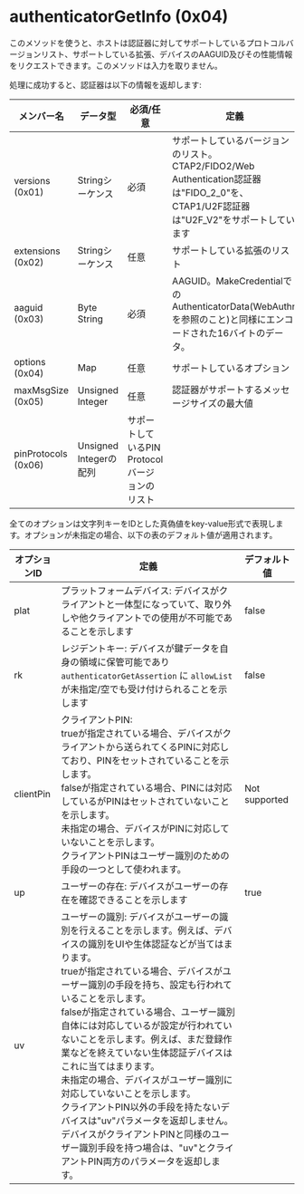 # authenticatorGetInfo (0x04)

このメソッドを使うと、ホストは認証器に対してサポートしているプロトコルバージョンリスト、サポートしている拡張、デバイスのAAGUID及びその性能情報をリクエストできます。このメソッドは入力を取りません。

処理に成功すると、認証器は以下の情報を返却します:

| メンバー名 | データ型 | 必須/任意 | 定義 |
| --- | --- | --- | --- |
| versions (0x01) | Stringシーケンス | 必須 | サポートしているバージョンのリスト。CTAP2/FIDO2/Web Authentication認証器は"FIDO_2_0"を、CTAP1/U2F認証器は"U2F_V2"をサポートしています |
| extensions (0x02) | Stringシーケンス | 任意 | サポートしている拡張のリスト |
| aaguid (0x03) | Byte String | 必須 | AAGUID。MakeCredentialでのAuthenticatorData(WebAuthnを参照のこと)と同様にエンコードされた16バイトのデータ。 |
| options (0x04) | Map | 任意 | サポートしているオプション |
| maxMsgSize (0x05) | Unsigned Integer | 任意 | 認証器がサポートするメッセージサイズの最大値 |
| pinProtocols (0x06) | Unsigned Integerの配列 | サポートしているPIN Protocolバージョンのリスト |

全てのオプションは文字列キーをIDとした真偽値をkey-value形式で表現します。オプションが未指定の場合、以下の表のデフォルト値が適用されます。

| オプションID | 定義 | デフォルト値 |
| --- | --- | --- |
| plat | プラットフォームデバイス: デバイスがクライアントと一体型になっていて、取り外しや他クライアントでの使用が不可能であることを示します | false |
| rk | レジデントキー: デバイスが鍵データを自身の領域に保管可能であり  `authenticatorGetAssertion` に `allowList` が未指定/空でも受け付けられることを示します | false |
| clientPin | クライアントPIN:<br>trueが指定されている場合、デバイスがクライアントから送られてくるPINに対応しており、PINをセットされていることを示します。<br>falseが指定されている場合、PINには対応しているがPINはセットされていないことを示します。<br>未指定の場合、デバイスがPINに対応していないことを示します。<br>クライアントPINはユーザー識別のための手段の一つとして使われます。 | Not supported |
| up | ユーザーの存在: デバイスがユーザーの存在を確認できることを示します | true |
| uv | ユーザーの識別: デバイスがユーザーの識別を行えることを示します。例えば、デバイスの識別をUIや生体認証などが当てはまります。<br>trueが指定されている場合、デバイスがユーザー識別の手段を持ち、設定も行われていることを示します。<br>falseが指定されている場合、ユーザー識別自体には対応しているが設定が行われていないことを示します。例えば、まだ登録作業などを終えていない生体認証デバイスはこれに当てはまります。<br>未指定の場合、デバイスがユーザー識別に対応していないことを示します。<br>クライアントPIN以外の手段を持たないデバイスは"uv"パラメータを返却しません。<br>デバイスがクライアントPINと同様のユーザー識別手段を持つ場合は、"uv"とクライアントPIN両方のパラメータを返却します。 |

